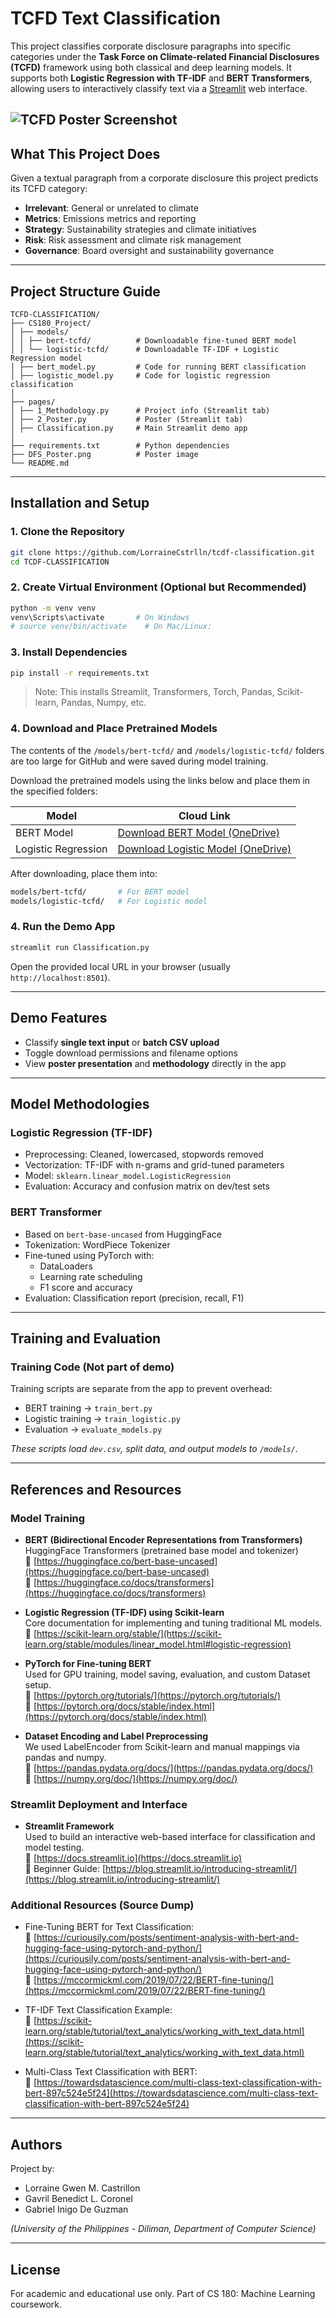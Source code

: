 # TCFD Text Classification

This project classifies corporate disclosure paragraphs into specific categories under the **Task Force on Climate-related Financial Disclosures (TCFD)** framework using both classical and deep learning models. It supports both **Logistic Regression with TF-IDF** and **BERT Transformers**, allowing users to interactively classify text via a [Streamlit](https://streamlit.io/) web interface.

![TCFD Poster Screenshot](DFS_Poster.png)
---

## What This Project Does

Given a textual paragraph from a corporate disclosure this project predicts its TCFD category:

- **Irrelevant**: General or unrelated to climate  
- **Metrics**: Emissions metrics and reporting  
- **Strategy**: Sustainability strategies and climate initiatives  
- **Risk**: Risk assessment and climate risk management  
- **Governance**: Board oversight and sustainability governance  

---

## Project Structure Guide

```
TCFD-CLASSIFICATION/
├── CS180_Project/
│ ├── models/
│ │ ├── bert-tcfd/          # Downloadable fine-tuned BERT model
│ │ └── logistic-tcfd/      # Downloadable TF-IDF + Logistic Regression model
│ ├── bert_model.py         # Code for running BERT classification
│ ├── logistic_model.py     # Code for logistic regression classification
│
├── pages/
│ ├── 1_Methodology.py      # Project info (Streamlit tab)
│ ├── 2_Poster.py           # Poster (Streamlit tab)
│ ├── Classification.py     # Main Streamlit demo app
│
├── requirements.txt        # Python dependencies
├── DFS_Poster.png          # Poster image
└── README.md
```

---

## Installation and Setup

### 1. Clone the Repository

```bash
git clone https://github.com/LorraineCstrlln/tcdf-classification.git
cd TCDF-CLASSIFICATION
```

### 2. Create Virtual Environment (Optional but Recommended)

```bash
python -m venv venv
venv\Scripts\activate       # On Windows
# source venv/bin/activate    # On Mac/Linux:
```

### 3. Install Dependencies

```bash
pip install -r requirements.txt
```

> Note: This installs Streamlit, Transformers, Torch, Pandas, Scikit-learn, Pandas, Numpy, etc.

### 4. Download and Place Pretrained Models

The contents of the `/models/bert-tcfd/` and `/models/logistic-tcfd/` folders are too large for GitHub and were saved during model training.

Download the pretrained models using the links below and place them in the specified folders:

| Model               | Cloud Link                                                                 |
|--------------------|------------------------------------------------------------------------------|
| BERT Model          | [Download BERT Model (OneDrive)](https://upsystem-my.sharepoint.com/:f:/g/personal/glcoronel_outlook_up_edu_ph/Eq3gFEuRP5ZGpnoXoTrF0b4BI0YgW5fvvWGv9FCUU6KYOw?e=bVWQtI)                   |
| Logistic Regression | [Download Logistic Model (OneDrive)](https://upsystem-my.sharepoint.com/:f:/g/personal/glcoronel_outlook_up_edu_ph/EuWba6jQJF5NpekZNQcWSQYB49ynKOW7QdjgwLHnTHc80A?e=RdeqWC)               |

After downloading, place them into:

```bash
models/bert-tcfd/       # For BERT model
models/logistic-tcfd/   # For Logistic model
```

### 4. Run the Demo App

```bash
streamlit run Classification.py
```

Open the provided local URL in your browser (usually `http://localhost:8501`).

---

## Demo Features

- Classify **single text input** or **batch CSV upload**  
- Toggle download permissions and filename options  
- View **poster presentation** and **methodology** directly in the app  

---

## Model Methodologies

### Logistic Regression (TF-IDF)
- Preprocessing: Cleaned, lowercased, stopwords removed  
- Vectorization: TF-IDF with n-grams and grid-tuned parameters  
- Model: `sklearn.linear_model.LogisticRegression`  
- Evaluation: Accuracy and confusion matrix on dev/test sets  

### BERT Transformer
- Based on `bert-base-uncased` from HuggingFace  
- Tokenization: WordPiece Tokenizer  
- Fine-tuned using PyTorch with:
  - DataLoaders  
  - Learning rate scheduling  
  - F1 score and accuracy  
- Evaluation: Classification report (precision, recall, F1)  

---

## Training and Evaluation

### Training Code (Not part of demo)

Training scripts are separate from the app to prevent overhead:

- BERT training → `train_bert.py`  
- Logistic training → `train_logistic.py`  
- Evaluation → `evaluate_models.py`  

_These scripts load `dev.csv`, split data, and output models to `/models/`._

---

## References and Resources

### Model Training

- **BERT (Bidirectional Encoder Representations from Transformers)**  
  HuggingFace Transformers (pretrained base model and tokenizer)  
  🔗 [https://huggingface.co/bert-base-uncased](https://huggingface.co/bert-base-uncased)  
  🔗 [https://huggingface.co/docs/transformers](https://huggingface.co/docs/transformers)  

- **Logistic Regression (TF-IDF) using Scikit-learn**  
  Core documentation for implementing and tuning traditional ML models.  
  🔗 [https://scikit-learn.org/stable/](https://scikit-learn.org/stable/modules/linear_model.html#logistic-regression)  

- **PyTorch for Fine-tuning BERT**  
  Used for GPU training, model saving, evaluation, and custom Dataset setup.  
  🔗 [https://pytorch.org/tutorials/](https://pytorch.org/tutorials/)  
  🔗 [https://pytorch.org/docs/stable/index.html](https://pytorch.org/docs/stable/index.html)

- **Dataset Encoding and Label Preprocessing**  
  We used LabelEncoder from Scikit-learn and manual mappings via pandas and numpy.  
  🔗 [https://pandas.pydata.org/docs/](https://pandas.pydata.org/docs/)  
  🔗 [https://numpy.org/doc/](https://numpy.org/doc/)

### Streamlit Deployment and Interface

- **Streamlit Framework**  
  Used to build an interactive web-based interface for classification and model testing.  
  🔗 [https://docs.streamlit.io](https://docs.streamlit.io)  
  🔗 Beginner Guide: [https://blog.streamlit.io/introducing-streamlit/](https://blog.streamlit.io/introducing-streamlit/)

### Additional Resources (Source Dump)

- Fine-Tuning BERT for Text Classification:  
  🔗 [https://curiousily.com/posts/sentiment-analysis-with-bert-and-hugging-face-using-pytorch-and-python/](https://curiousily.com/posts/sentiment-analysis-with-bert-and-hugging-face-using-pytorch-and-python/)  
  🔗 [https://mccormickml.com/2019/07/22/BERT-fine-tuning/](https://mccormickml.com/2019/07/22/BERT-fine-tuning/)

- TF-IDF Text Classification Example:  
  🔗 [https://scikit-learn.org/stable/tutorial/text_analytics/working_with_text_data.html](https://scikit-learn.org/stable/tutorial/text_analytics/working_with_text_data.html)

- Multi-Class Text Classification with BERT:  
  🔗 [https://towardsdatascience.com/multi-class-text-classification-with-bert-897c524e5f24](https://towardsdatascience.com/multi-class-text-classification-with-bert-897c524e5f24)

---

## Authors

Project by:

- Lorraine Gwen M. Castrillon  
- Gavril Benedict L. Coronel  
- Gabriel Inigo De Guzman  

*(University of the Philippines - Diliman, Department of Computer Science)*

---

## License

For academic and educational use only. Part of CS 180: Machine Learning coursework.